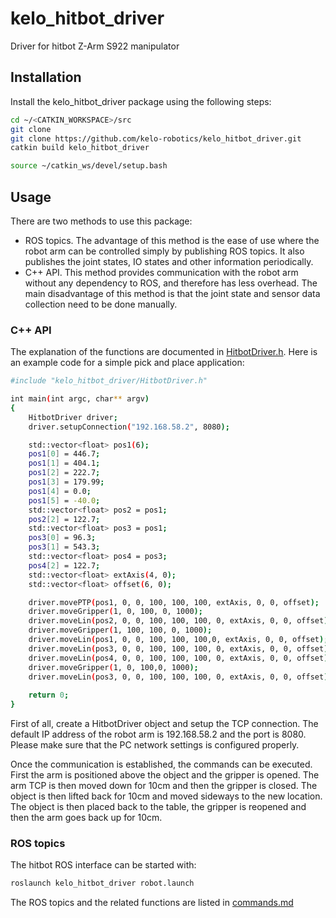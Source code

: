 # kelo_hitbot_driver

Driver for hitbot Z-Arm S922 manipulator

## Installation

Install the kelo_hitbot_driver package using the following steps:

~~~ sh
cd ~/<CATKIN_WORKSPACE>/src
git clone 
git clone https://github.com/kelo-robotics/kelo_hitbot_driver.git
catkin build kelo_hitbot_driver

source ~/catkin_ws/devel/setup.bash
~~~

## Usage

There are two methods to use this package:
- ROS topics. The advantage of this method is the ease of use where the robot arm can be controlled simply by publishing ROS topics.
It also publishes the joint states, IO states and other information periodically.
- C++ API. This method provides communication with the robot arm without any dependency to ROS, and therefore has less overhead.
The main disadvantage of this method is that the joint state and sensor data collection need to be done manually.

### C++ API

The explanation of the functions are documented in [HitbotDriver.h](include/kelo_hitbot_driver/HitbotDriver.h).
Here is an example code for a simple pick and place application:

~~~ sh
#include "kelo_hitbot_driver/HitbotDriver.h"

int main(int argc, char** argv)
{
	HitbotDriver driver;
	driver.setupConnection("192.168.58.2", 8080);

	std::vector<float> pos1(6);
	pos1[0] = 446.7;
	pos1[1] = 404.1;
	pos1[2] = 222.7;
	pos1[3] = 179.99;
	pos1[4] = 0.0;
	pos1[5] = -40.0;
	std::vector<float> pos2 = pos1;
	pos2[2] = 122.7;
	std::vector<float> pos3 = pos1;
	pos3[0] = 96.3;
	pos3[1] = 543.3;
	std::vector<float> pos4 = pos3;
	pos4[2] = 122.7;
	std::vector<float> extAxis(4, 0);
	std::vector<float> offset(6, 0);

	driver.movePTP(pos1, 0, 0, 100, 100, 100, extAxis, 0, 0, offset);
	driver.moveGripper(1, 0, 100, 0, 1000);
	driver.moveLin(pos2, 0, 0, 100, 100, 100, 0, extAxis, 0, 0, offset);
	driver.moveGripper(1, 100, 100, 0, 1000);
	driver.moveLin(pos1, 0, 0, 100, 100, 100,0, extAxis, 0, 0, offset);
	driver.moveLin(pos3, 0, 0, 100, 100, 100, 0, extAxis, 0, 0, offset);
	driver.moveLin(pos4, 0, 0, 100, 100, 100, 0, extAxis, 0, 0, offset);
	driver.moveGripper(1, 0, 100,0, 1000);
	driver.moveLin(pos3, 0, 0, 100, 100, 100, 0, extAxis, 0, 0, offset);
	
	return 0;
}
~~~

First of all, create a HitbotDriver object and setup the TCP connection.
The default IP address of the robot arm is 192.168.58.2 and the port is 8080. 
Please make sure that the PC network settings is configured properly.

Once the communication is established, the commands can be executed.
First the arm is positioned above the object and the gripper is opened.
The arm TCP is then moved down for 10cm and then the gripper is closed.
The object is then lifted back for 10cm and moved sideways to the new location.
The object is then placed back to the table, the gripper is reopened and then the arm goes back up for 10cm.


### ROS topics

The hitbot ROS interface can be started with:
 
~~~ sh
roslaunch kelo_hitbot_driver robot.launch
~~~

The ROS topics and the related functions are listed in [commands.md](commands.md)
